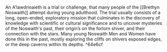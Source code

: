 ---
---
An A'lawdrinaieth is a trial or challenge, that many people of the [[Brethyn Noswaith]] attempt during young adulthood. The trial usually consists of a long, open-ended, exploratory mission that culminates in the discovery of knowledge with scientific or cultural significance and to uncover mysteries of the Noswaith's past, their origin’s on the forlorn shiver, and their connection with the stars. Many young Noswaith Men and Women have done this in the past, mostly exploring the cliffs on shivers exposed edges, or the deep caverns within its depths. ^64e6cf